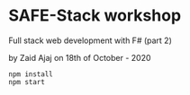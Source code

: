 # SAFE-Stack workshop

Full stack web development with F# (part 2)

by Zaid Ajaj on 18th of October - 2020

```
npm install
npm start
```
